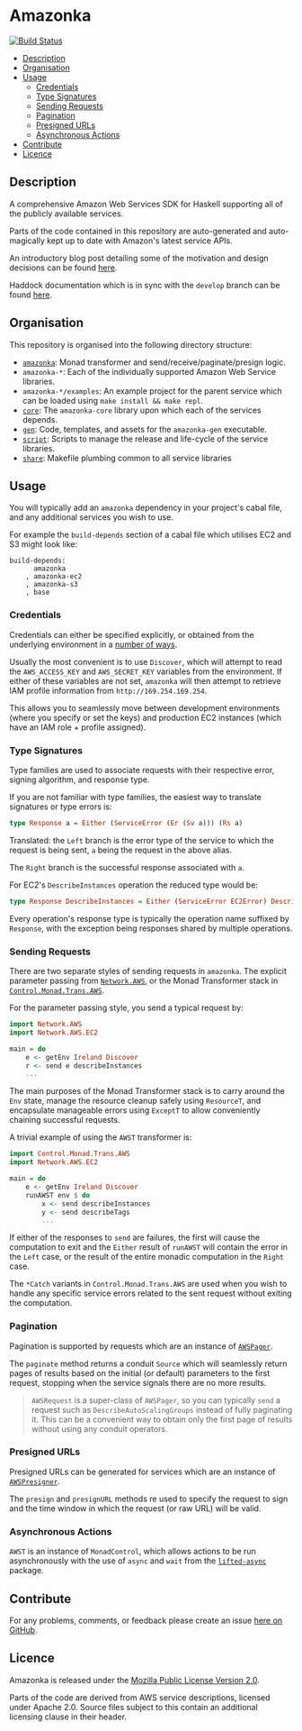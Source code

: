 # Amazonka

[![Build Status](https://travis-ci.org/brendanhay/amazonka.svg?branch=develop)](https://travis-ci.org/brendanhay/amazonka)

* [Description](#description)
* [Organisation](#organisation)
* [Usage](#usage)
    * [Credentials](#credentials)
    * [Type Signatures](#type-signatures)
    * [Sending Requests](#sending-requests)
    * [Pagination](#pagination)
    * [Presigned URLs](#presigned-urls)
    * [Asynchronous Actions](#asynchronous-actions)
* [Contribute](#contribute)
* [Licence](#licence)

## Description

A comprehensive Amazon Web Services SDK for Haskell supporting all of the
publicly available services.

Parts of the code contained in this repository are auto-generated and
auto-magically kept up to date with Amazon's latest service APIs.

An introductory blog post detailing some of the motivation and design decisions
can be found [here](http://brendanhay.nz/amazonka-comprehensive-haskell-aws-client.html).

Haddock documentation which is in sync with the `develop` branch
can be found [here](http://brendanhay.nz/amazonka).

## Organisation

This repository is organised into the following directory structure:

* [`amazonka`](amazonka): Monad transformer and send/receive/paginate/presign logic.
* `amazonka-*`: Each of the individually supported Amazon Web Service libraries.
* `amazonka-*/examples`: An example project for the parent service which can be loaded using `make install && make repl`.
* [`core`](core): The `amazonka-core` library upon which each of the services depends.
* [`gen`](gen): Code, templates, and assets for the `amazonka-gen` executable.
* [`script`](script): Scripts to manage the release and life-cycle of the service libraries.
* [`share`](share): Makefile plumbing common to all service libraries


## Usage

You will typically add an `amazonka` dependency in your project's cabal file,
and any additional services you wish to use.

For example the `build-depends` section of a cabal file which utilises EC2 and
S3 might look like:

```
build-depends:
      amazonka
    , amazonka-ec2
    , amazonka-s3
    , base
```

### Credentials

Credentials can either be specified explicitly, or obtained from the underlying
environment in a [number of ways](http://brendanhay.nz/amazonka/amazonka-core/Network-AWS-Auth.html).

Usually the most convenient is to use `Discover`, which will attempt to read the `AWS_ACCESS_KEY`
and `AWS_SECRET_KEY` variables from the environment. If either of these variables
are not set, `amazonka` will then attempt to retrieve IAM profile information from
`http://169.254.169.254`.

This allows you to seamlessly move between development environments (where you specify or set the keys)
and production EC2 instances (which have an IAM role + profile assigned).

### Type Signatures

Type families are used to associate requests with their respective error,
signing algorithm, and response type.

If you are not familiar with type families, the easiest way to translate
signatures or type errors is:

```haskell
type Response a = Either (ServiceError (Er (Sv a))) (Rs a)
```

Translated: the `Left` branch is the error type of the service
to which the request is being sent, `a` being the request in the above alias.

The `Right` branch is the successful response associated with `a`.

For EC2's `DescribeInstances` operation the reduced type would be:

```haskell
type Response DescribeInstances = Either (ServiceError EC2Error) DescribeInstancesResponse
```

Every operation's response type is typically the operation name suffixed by `Response`,
with the exception being responses shared by multiple operations.

### Sending Requests

There are two separate styles of sending requests in `amazonka`. The explicit
parameter passing from [`Network.AWS`](amazonka/src/Network/AWS.hs), or the
Monad Transformer stack in [`Control.Monad.Trans.AWS`](amazonka/src/Control/Monad/Trans/AWS.hs).

For the parameter passing style, you send a typical request by:

```haskell
import Network.AWS
import Network.AWS.EC2

main = do
    e <- getEnv Ireland Discover
    r <- send e describeInstances
    ...
```

The main purposes of the Monad Transformer stack is to carry around the `Env`
state, manage the resource cleanup safely using `ResourceT`, and encapsulate
manageable errors using `ExceptT` to allow conveniently chaining successful requests.

A trivial example of using the `AWST` transformer is:

```haskell
import Control.Monad.Trans.AWS
import Network.AWS.EC2

main = do
    e <- getEnv Ireland Discover
    runAWST env $ do
        x <- send describeInstances
        y <- send describeTags
        ...
```

If either of the responses to `send` are failures, the first will cause the
computation to exit and the `Either` result of `runAWST` will contain the error
in the `Left` case, or the result of the entire monadic computation in the `Right` case.

The `*Catch` variants in `Control.Monad.Trans.AWS` are used when you wish to handle
any specific service errors related to the sent request without exiting the computation.

### Pagination

Pagination is supported by requests which are an instance of [`AWSPager`](http://brendanhay.nz/amazonka/amazonka-core/Network-AWS-Types.html#t:AWSPager).

The `paginate` method returns a conduit `Source` which will seamlessly return pages
of results based on the initial (or default) parameters to the first request, stopping
when the service signals there are no more results.

> `AWSRequest` is a super-class of `AWSPager`, so you can typically `send` a request
> such as `DescribeAutoScalingGroups` instead of fully paginating it.
> This can be a convenient way to obtain only the first page of results without
> using any conduit operators.

### Presigned URLs

Presigned URLs can be generated for services which are an instance of [`AWSPresigner`](http://brendanhay.nz/amazonka/amazonka-core/Network-AWS-Types.html#t:AWSPresigner).

The `presign` and `presignURL` methods re used to specify the request to sign
and the time window in which the request (or raw URL) will be valid.

### Asynchronous Actions

`AWST` is an instance of `MonadControl`, which allows actions to be run asynchronously
with the use of `async` and `wait` from the [`lifted-async`](http://hackage.haskell.org/package/lifted-async) package.


## Contribute

For any problems, comments, or feedback please create an issue [here on GitHub](https://github.com/brendanhay/amazonka/issues).


## Licence

Amazonka is released under the [Mozilla Public License Version 2.0](http://www.mozilla.org/MPL/).

Parts of the code are derived from AWS service descriptions, licensed under Apache 2.0.
Source files subject to this contain an additional licensing clause in their header.
